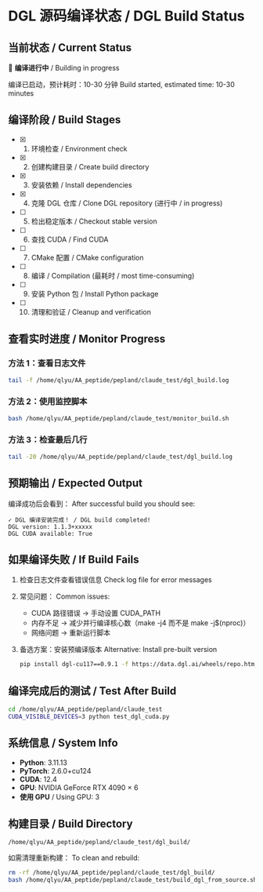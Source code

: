 # DGL 源码编译状态 / DGL Build Status

## 当前状态 / Current Status

🔄 **编译进行中** / Building in progress

编译已启动，预计耗时：10-30 分钟
Build started, estimated time: 10-30 minutes

## 编译阶段 / Build Stages

- [x] 1. 环境检查 / Environment check
- [x] 2. 创建构建目录 / Create build directory
- [x] 3. 安装依赖 / Install dependencies
- [x] 4. 克隆 DGL 仓库 / Clone DGL repository (进行中 / in progress)
- [ ] 5. 检出稳定版本 / Checkout stable version
- [ ] 6. 查找 CUDA / Find CUDA
- [ ] 7. CMake 配置 / CMake configuration
- [ ] 8. 编译 / Compilation (最耗时 / most time-consuming)
- [ ] 9. 安装 Python 包 / Install Python package
- [ ] 10. 清理和验证 / Cleanup and verification

## 查看实时进度 / Monitor Progress

### 方法 1：查看日志文件
```bash
tail -f /home/qlyu/AA_peptide/pepland/claude_test/dgl_build.log
```

### 方法 2：使用监控脚本
```bash
bash /home/qlyu/AA_peptide/pepland/claude_test/monitor_build.sh
```

### 方法 3：检查最后几行
```bash
tail -20 /home/qlyu/AA_peptide/pepland/claude_test/dgl_build.log
```

## 预期输出 / Expected Output

编译成功后会看到：
After successful build you should see:

```
✓ DGL 编译安装完成！ / DGL build completed!
DGL version: 1.1.3+xxxxx
DGL CUDA available: True
```

## 如果编译失败 / If Build Fails

1. 检查日志文件查看错误信息
   Check log file for error messages

2. 常见问题：
   Common issues:
   - CUDA 路径错误 → 手动设置 CUDA_PATH
   - 内存不足 → 减少并行编译核心数（make -j4 而不是 make -j$(nproc)）
   - 网络问题 → 重新运行脚本

3. 备选方案：安装预编译版本
   Alternative: Install pre-built version
   ```bash
   pip install dgl-cu117==0.9.1 -f https://data.dgl.ai/wheels/repo.html
   ```

## 编译完成后的测试 / Test After Build

```bash
cd /home/qlyu/AA_peptide/pepland/claude_test
CUDA_VISIBLE_DEVICES=3 python test_dgl_cuda.py
```

## 系统信息 / System Info

- **Python**: 3.11.13
- **PyTorch**: 2.6.0+cu124
- **CUDA**: 12.4
- **GPU**: NVIDIA GeForce RTX 4090 × 6
- **使用 GPU** / Using GPU: 3

## 构建目录 / Build Directory

`/home/qlyu/AA_peptide/pepland/claude_test/dgl_build/`

如需清理重新构建：
To clean and rebuild:
```bash
rm -rf /home/qlyu/AA_peptide/pepland/claude_test/dgl_build/
bash /home/qlyu/AA_peptide/pepland/claude_test/build_dgl_from_source.sh
```
